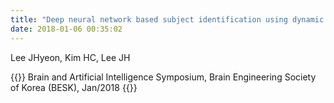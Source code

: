 ```yaml
---
title: "Deep neural network based subject identification using dynamic functional connectivity patterns in resting-state"
date: 2018-01-06 00:35:02
---
```


Lee JHyeon, Kim HC, Lee JH 

{{<format bright-green>}}
Brain and Artificial Intelligence Symposium, Brain Engineering Society of Korea (BESK), Jan/2018
{{</format>}}

